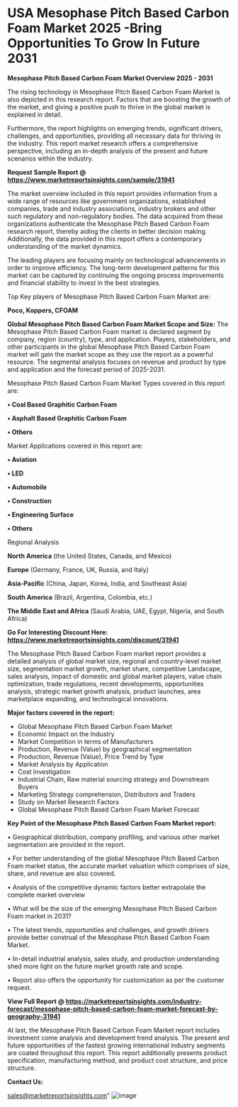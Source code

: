  # USA Mesophase Pitch Based Carbon Foam Market 2025 -Bring Opportunities To Grow In Future 2031

<Strong> Mesophase Pitch Based Carbon Foam Market Overview 2025 - 2031</strong>

The rising technology in Mesophase Pitch Based Carbon Foam Market is also depicted in this research report. Factors that are boosting the growth of the market, and giving a positive push to thrive in the global market is explained in detail.

Furthermore, the report highlights on emerging trends, significant drivers, challenges, and opportunities, providing all necessary data for thriving in the industry. This report market research offers a comprehensive perspective, including an in-depth analysis of the present and future scenarios within the industry.

<strong>Request Sample Report @ <a href=https://www.marketreportsinsights.com/sample/31941>https://www.marketreportsinsights.com/sample/31941</a></strong>

The market overview included in this report provides information from a wide range of resources like government organizations, established companies, trade and industry associations, industry brokers and other such regulatory and non-regulatory bodies. The data acquired from these organizations authenticate the Mesophase Pitch Based Carbon Foam research report, thereby aiding the clients in better decision making. Additionally, the data provided in this report offers a contemporary understanding of the market dynamics.

The leading players are focusing mainly on technological advancements in order to improve efficiency. The long-term development patterns for this market can be captured by continuing the ongoing process improvements and financial stability to invest in the best strategies.

Top Key players of Mesophase Pitch Based Carbon Foam Market are:

<strong>Poco, Koppers, CFOAM</strong>

<strong><b>Global Mesophase Pitch Based Carbon Foam Market Scope and Size:</b></strong>
The Mesophase Pitch Based Carbon Foam market is declared segment by company, region (country), type, and application. Players, stakeholders, and other participants in the global Mesophase Pitch Based Carbon Foam market will gain the market scope as they use the report as a powerful resource. The segmental analysis focuses on revenue and product by type and application and the forecast period of 2025-2031.

Mesophase Pitch Based Carbon Foam Market Types covered in this report are:

<strong>• Coal Based Graphitic Carbon Foam

• Asphalt Based Graphitic Carbon Foam

• Others</strong>

Market Applications covered in this report are:

<strong>• Aviation

• LED

• Automobile

• Construction

• Engineering Surface

• Others</strong> 

Regional Analysis

<strong>North America</strong> (the United States, Canada, and Mexico)

<strong>Europe</strong> (Germany, France, UK, Russia, and Italy)

<strong>Asia-Pacific</strong> (China, Japan, Korea, India, and Southeast Asia)

<strong>South America</strong> (Brazil, Argentina, Colombia, etc.)

<strong>The Middle East and Africa</strong> (Saudi Arabia, UAE, Egypt, Nigeria, and South Africa)

<strong>Go For Interesting Discount Here: <a href=https://www.marketreportsinsights.com/discount/31941>https://www.marketreportsinsights.com/discount/31941</a></strong>

The Mesophase Pitch Based Carbon Foam market report provides a detailed analysis of global market size, regional and country-level market size, segmentation market growth, market share, competitive Landscape, sales analysis, impact of domestic and global market players, value chain optimization, trade regulations, recent developments, opportunities analysis, strategic market growth analysis, product launches, area marketplace expanding, and technological innovations.

<strong><b>Major factors covered in the report:</b></strong>
<ul>
  <li>Global Mesophase Pitch Based Carbon Foam Market </li>
  <li>Economic Impact on the Industry</li>
  <li>Market Competition in terms of Manufacturers</li>
  <li>Production, Revenue (Value) by geographical segmentation</li>
  <li>Production, Revenue (Value), Price Trend by Type</li>
  <li>Market Analysis by Application</li>
  <li>Cost Investigation</li>
  <li>Industrial Chain, Raw material sourcing strategy and Downstream Buyers</li>
  <li>Marketing Strategy comprehension, Distributors and Traders</li>
  <li>Study on Market Research Factors</li>
  <li>Global Mesophase Pitch Based Carbon Foam Market Forecast</li>
</ul>

<strong><b>Key Point of the Mesophase Pitch Based Carbon Foam Market report:</b></strong>

• Geographical distribution, company profiling, and various other market segmentation are provided in the report.

• For better understanding of the global Mesophase Pitch Based Carbon Foam market status, the accurate market valuation which comprises of size, share, and revenue are also covered.

• Analysis of the competitive dynamic factors better extrapolate the complete market overview

• What will be the size of the emerging Mesophase Pitch Based Carbon Foam market in 2031?

• The latest trends, opportunities and challenges, and growth drivers provide better construal of the Mesophase Pitch Based Carbon Foam Market.

• In-detail industrial analysis, sales study, and production understanding shed more light on the future market growth rate and scope.

• Report also offers the opportunity for customization as per the customer request.

<strong><b>View Full Report @ <a href=https://marketreportsinsights.com/industry-forecast/mesophase-pitch-based-carbon-foam-market-forecast-by-geography-31941>https://marketreportsinsights.com/industry-forecast/mesophase-pitch-based-carbon-foam-market-forecast-by-geography-31941</a></b></strong>


At last, the Mesophase Pitch Based Carbon Foam Market report includes investment come analysis and development trend analysis. The present and future opportunities of the fastest growing international industry segments are coated throughout this report. This report additionally presents product specification, manufacturing method, and product cost structure, and price structure.

<strong>Contact Us:</strong>

sales@marketreportsinsights.com"
![image](https://github.com/user-attachments/assets/0831165b-8350-4d35-8645-b81ef4443781)
